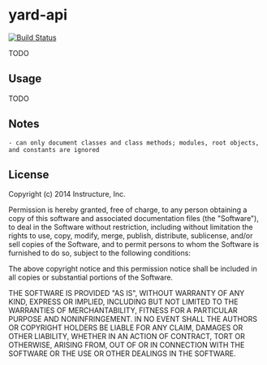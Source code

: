 # yard-api

[![Build Status](https://travis-ci.org/amireh/yard-api.png)](https://travis-ci.org/amireh/yard-api)

TODO

## Usage

TODO

## Notes

    - can only document classes and class methods; modules, root objects, and constants are ignored


## License

Copyright (c) 2014 Instructure, Inc.

Permission is hereby granted, free of charge, to any person obtaining a copy of this software and associated documentation files (the "Software"), to deal in the Software without restriction, including without limitation the rights to use, copy, modify, merge, publish, distribute, sublicense, and/or sell copies of the Software, and to permit persons to whom the Software is furnished to do so, subject to the following conditions:

The above copyright notice and this permission notice shall be included in all copies or substantial portions of the Software.

THE SOFTWARE IS PROVIDED "AS IS", WITHOUT WARRANTY OF ANY KIND, EXPRESS OR IMPLIED, INCLUDING BUT NOT LIMITED TO THE WARRANTIES OF MERCHANTABILITY, FITNESS FOR A PARTICULAR PURPOSE AND NONINFRINGEMENT. IN NO EVENT SHALL THE AUTHORS OR COPYRIGHT HOLDERS BE LIABLE FOR ANY CLAIM, DAMAGES OR OTHER LIABILITY, WHETHER IN AN ACTION OF CONTRACT, TORT OR OTHERWISE, ARISING FROM, OUT OF OR IN CONNECTION WITH THE SOFTWARE OR THE USE OR OTHER DEALINGS IN THE SOFTWARE.